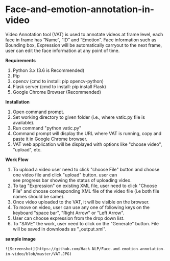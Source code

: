 # Face-and-emotion-annotation-in-video

Video Annotation tool (VAT) is used to annotate videos at frame level, each face in frame has “Name”, “ID” and “Emotion”. Face information such as Bounding box, Expression will be automatically carryout to the next frame, user can edit the face information at any point of time. 

**Requirements**
1. Python 3.x (3.6 is Recommended)
2. Pip 
3. opencv (cmd to install: pip opencv-python)
4. Flask server (cmd to install: pip install Flask)
5. Google Chrome Browser (Recommended)

**Installation**
1. Open command prompt.
2. Set working directory to given folder (i.e., where vatic.py file is available).
3. Run command "python vatic.py"
4. Command prompt will display the URL where VAT is running, copy and paste it in Google Chrome browser. 
5. VAT web application will be displayed with options like "choose video", "upload", etc.

**Work Flow**
1. To upload a video user need to click "choose File" button and choose one video file and click "upload" button. user can  
    see progress bar showing the status of uploading video.
2. To tag "Expression" on existing XML file, user need to click "Choose File" and choose corresponding XML file of the 
    video file (i.e both file names should be same).
3. Once video uploaded to the VAT, it will be visible on the browser. 
4. To move on video, user can use any one of following keys on the keyboard "space bar", "Right Arrow" or "Left Arrow".
5. User can choose expression from the drop down list.
6. To "SAVE" the work, user need to click on the "Generate" button. File will be saved in downloads as 
    "<filename>_output.xml".
    
**sample image**
    
    ![Screenshot](https://github.com/Hack-NLP/Face-and-emotion-annotation-in-video/blob/master/VAT.JPG)
